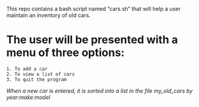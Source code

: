 This repo contains a bash script named “cars.sh” that will help a user maintain an inventory of old cars.
 
 # The user will be presented with a menu of three options:
	1. To add a car
	2. To view a list of cars
	3. To quit the program

*When a new car is entered, it is sorted into a list in the file my_old_cars by year:make:model*

